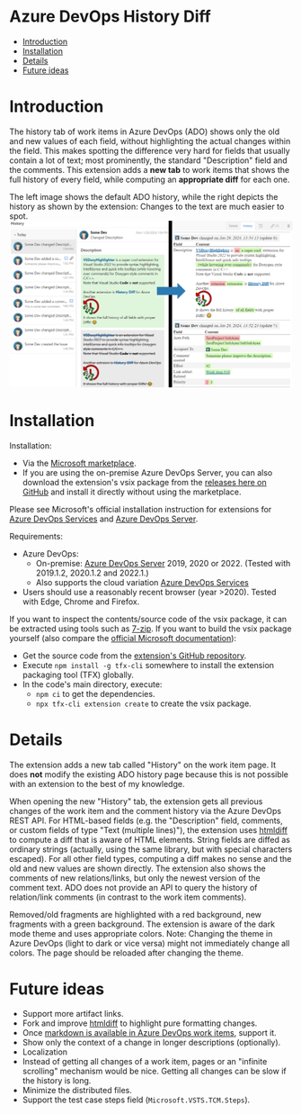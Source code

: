 # Azure DevOps History Diff <!-- omit in toc -->


- [Introduction](#introduction)
- [Installation](#installation)
- [Details](#details)
- [Future ideas](#future-ideas)


# Introduction
The history tab of work items in Azure DevOps (ADO) shows only the old and new values of each field, without highlighting the actual changes within the field.
This makes spotting the difference very hard for fields that usually contain a lot of text; most prominently, the standard "Description" field and the comments.
This extension adds a **new tab** to work items that shows the full history of every field, while computing an **appropriate diff** for each one.

The left image shows the default ADO history, while the right depicts the history as shown by the extension:
Changes to the text are much easier to spot.
![Example comparison](images/HistoryComparison.png)


# Installation
Installation:
* Via the [Microsoft marketplace](https://marketplace.visualstudio.com/items?itemName=Sedenion.HistoryDiff).
* If you are using the on-premise Azure DevOps Server, you can also download the extension's vsix package from the [releases here on GitHub](https://github.com/Sedeniono/ADO-History-Diff/releases) and install it directly without using the marketplace.

Please see Microsoft's official installation instruction for extensions for [Azure DevOps Services](https://learn.microsoft.com/en-us/azure/devops/marketplace/install-extension?view=azure-devops) and [Azure DevOps Server](https://learn.microsoft.com/en-us/azure/devops/marketplace/install-extension?view=azure-devops-2022).


Requirements:
* Azure DevOps:
  * On-premise: [Azure DevOps Server](https://azure.microsoft.com/en-us/products/devops/server) 2019, 2020 or 2022. (Tested with 2019.1.2, 2020.1.2 and 2022.1.)
  * Also supports the cloud variation [Azure DevOps Services](https://azure.microsoft.com/en-us/products/devops)
* Users should use a reasonably recent browser (year >2020). Tested with Edge, Chrome and Firefox.


If you want to inspect the contents/source code of the vsix package, it can be extracted using tools such as [7-zip](https://www.7-zip.org/).
If you want to build the vsix package yourself (also compare the [official Microsoft documentation](https://learn.microsoft.com/en-us/azure/devops/extend/get-started/node)):
* Get the source code from the [extension's GitHub repository](https://github.com/Sedeniono/ADO-History-Diff).
* Execute `npm install -g tfx-cli` somewhere to install the extension packaging tool (TFX) globally.
* In the code's main directory, execute:
  * `npm ci` to get the dependencies.
  * `npx tfx-cli extension create` to create the vsix package.



# Details
The extension adds a new tab called "History" on the work item page.
It does **not** modify the existing ADO history page because this is not possible with an extension to the best of my knowledge.

When opening the new "History" tab, the extension gets all previous changes of the work item and the comment history via the Azure DevOps REST API.
For HTML-based fields (e.g. the "Description" field, comments, or custom fields of type "Text (multiple lines)"), the extension uses [htmldiff](https://www.npmjs.com/package/node-htmldiff) to compute a diff that is aware of HTML elements.
String fields are diffed as ordinary strings (actually, using the same library, but with special characters escaped).
For all other field types, computing a diff makes no sense and the old and new values are shown directly.
The extension also shows the comments of new relations/links, but only the newest version of the comment text. ADO does not provide an API to query the history of relation/link comments (in contrast to the work item comments).

Removed/old fragments are highlighted with a red background, new fragments with a green background.
The extension is aware of the dark mode theme and uses appropriate colors.
Note: Changing the theme in Azure DevOps (light to dark or vice versa) might not immediately change all colors. The page should be reloaded after changing the theme.


# Future ideas
* Support more artifact links.
* Fork and improve [htmldiff](https://www.npmjs.com/package/node-htmldiff) to highlight pure formatting changes.
* Once [markdown is available in Azure DevOps work items](https://developercommunity.visualstudio.com/t/add-markdown-support-in-discussions/365826), support it.
* Show only the context of a change in longer descriptions (optionally).
* Localization
* Instead of getting all changes of a work item, pages or an "infinite scrolling" mechanism would be nice. Getting all changes can be slow if the history is long.
* Minimize the distributed files.
* Support the test case steps field (`Microsoft.VSTS.TCM.Steps`).
